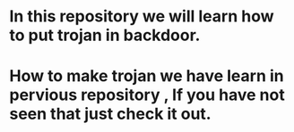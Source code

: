 # In this repository we will learn how to put trojan in backdoor.
# How to make trojan we have learn in pervious repository , If you have not seen that just check it out.
